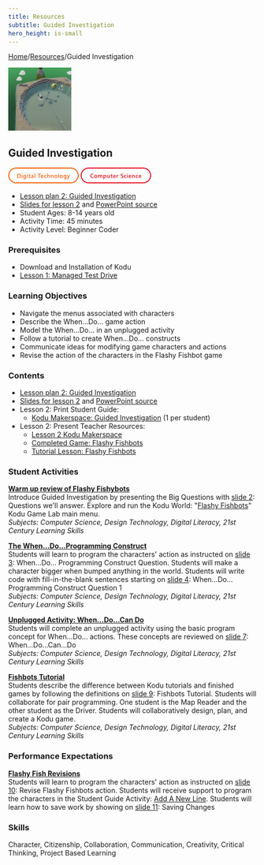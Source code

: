 ```yaml
---
title: Resources
subtitle: Guided Investigation
hero_height: is-small
---
```


[Home](..)/[Resources](.)/Guided Investigation

[![](guided_investigation.png)](https://www.kodugamelab.com/worlds/#J5PzbvQXhkSU1H33_zZ8JA==)

## Guided Investigation
![Digital Technology](dt.png) ![Computer Science](cs.png)

* [Lesson plan 2: Guided Investigation](2_Lesson_Kodu_Makerspace.pdf)
* [Slides for lesson 2](2_Slides_Kodu_Makerspace.pdf#page=1>) and [PowerPoint source](Lesson_2_Teacher_Resources.zip)
* Student Ages: 8-14 years old
* Activity Time: 45 minutes
* Activity Level: Beginner Coder

### Prerequisites 
* Download and Installation of Kodu
* [Lesson 1: Managed Test Drive](managed-test-drive)

### Learning Objectives
* Navigate the menus associated with characters
* Describe the When…Do… game action
* Model the When…Do… in an unplugged activity
* Follow a tutorial to create When…Do… constructs
* Communicate ideas for modifying game characters and actions
* Revise the action of the characters in the Flashy Fishbot game

### Contents
* [Lesson plan 2: Guided Investigation](2_Lesson_Kodu_Makerspace.pdf)
* [Slides for lesson 2](2_Slides_Kodu_Makerspace.pdf#page=1>) and [PowerPoint source](Lesson_2_Teacher_Resources.zip)
* Lesson 2: Print Student Guide:
  * [Kodu Makerspace: Guided Investigation](Student_Guide_Kodu_Makerspace.pdf#page=7) (1 per student)
* Lesson 2: Present Teacher Resources:
  * [Lesson 2 Kodu Makerspace](2_Lesson_Kodu_Makerspace.pdf>)
  * [Completed Game: Flashy Fishbots](<http://worlds.kodugamelab.com/world/sQSa7QMWL06j_Z0r8xuKOA==>)
  * [Tutorial Lesson: Flashy Fishbots](<http://worlds.kodugamelab.com/world/RysBpPUArUOXRWgV_F5P7A==>)

### Student Activities
[**Warm up review of Flashy Fishybots**](2_Lesson_Kodu_Makerspace.pdf#page=2)<br>
Introduce Guided Investigation by presenting the Big Questions with [slide 2](2_Slides_Kodu_Makerspace.pdf#page=2):  Questions we'll answer. Explore and run the Kodu World: "[Flashy Fishbots](http://worlds.kodugamelab.com/world/sQSa7QMWL06j_Z0r8xuKOA==)" Kodu Game Lab main menu.<br>
*Subjects: Computer Science, Design Technology, Digital Literacy, 21st Century Learning Skills*

[**The When…Do…Programming Construct**](2_Lesson_Kodu_Makerspace.pdf#page=2)<br>
Students will learn to program the characters' action as instructed on [slide 3](2_Slides_Kodu_Makerspace.pdf#page=3): When…Do… Programming Construct Question. Students will make a character bigger when bumped anything in the world. Students will write code with fill-in-the-blank sentences starting on [slide 4](https://kodu.blob.core.windows.net/kodu/Resources/2_Slides_Kodu_Makerspace.pdf#page=4): When…Do… Programming Construct Question 1<br>
*Subjects: Computer Science, Design Technology, Digital Literacy, 21st Century Learning Skills*

[**Unplugged Activity: When…Do…Can Do**](2_Lesson_Kodu_Makerspace.pdf#page=3)<br>
Students will complete an unplugged activity using the basic program concept for When…Do… actions. These concepts are reviewed on [slide 7](2_Slides_Kodu_Makerspace.pdf#page=7): When...Do...Can...Do<br>
*Subjects: Computer Science, Design Technology, Digital Literacy, 21st Century Learning Skills*

[**Fishbots Tutorial**](2_Lesson_Kodu_Makerspace.pdf#page=4)<br>
Students describe the difference between Kodu tutorials and finished games by following the definitions on [slide 9](2_Slides_Kodu_Makerspace.pdf#page=9): Fishbots Tutorial. Students will collaborate for pair programming. One student is the Map Reader and the other student as the Driver. Students will collaboratively design, plan, and create a Kodu game.<br>
*Subjects: Computer Science, Design Technology, Digital Literacy, 21st Century Learning Skills*

### Performance Expectations
[**Flashy Fish Revisions**]()<br> 
Students will learn to program the characters' action as instructed on [slide 10](2_Slides_Kodu_Makerspace.pdf#page=10): Revise Flashy Fishbots action. Students will receive support to program the characters in the Student Guide Activity: [Add A New Line](Student_Guide_Kodu_Makerspace.pdf#page=7). Students will learn how to save work by showing on [slide 11](2_Slides_Kodu_Makerspace.pdf#page=11): Saving Changes 

### Skills
Character,
Citizenship,
Collaboration,
Communication,
Creativity,
Critical Thinking,
Project Based Learning
